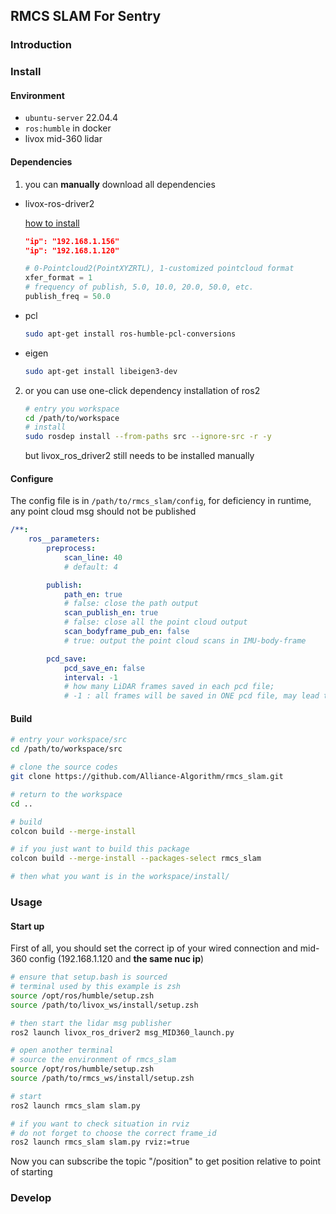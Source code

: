 ## RMCS SLAM For Sentry

### Introduction

### Install

#### Environment

- `ubuntu-server` 22.04.4
- `ros:humble` in docker
- livox mid-360 lidar

#### Dependencies

1. you can **manually** download all dependencies

- livox-ros-driver2

    [how to install](https://github.com/Livox-SDK/livox_ros_driver2)
    ```json
    "ip": "192.168.1.156"
    "ip": "192.168.1.120"
    ```
    ```py
    # 0-Pointcloud2(PointXYZRTL), 1-customized pointcloud format
    xfer_format = 1
    # frequency of publish, 5.0, 10.0, 20.0, 50.0, etc.
    publish_freq = 50.0 
    ```

- pcl

    ```sh
    sudo apt-get install ros-humble-pcl-conversions
    ```

- eigen

    ```sh
    sudo apt-get install libeigen3-dev
    ```
2. or you can use one-click dependency installation of ros2

    ```sh
    # entry you workspace
    cd /path/to/workspace
    # install
    sudo rosdep install --from-paths src --ignore-src -r -y
    ```

    but livox_ros_driver2 still needs to be installed manually

#### Configure

The config file is in `/path/to/rmcs_slam/config`, for deficiency in runtime, any point cloud msg should not be published

```yaml
/**:
    ros__parameters:
        preprocess:
            scan_line: 40 
            # default: 4

        publish:
            path_en: true 
            # false: close the path output
            scan_publish_en: true 
            # false: close all the point cloud output
            scan_bodyframe_pub_en: false 
            # true: output the point cloud scans in IMU-body-frame

        pcd_save:
            pcd_save_en: false
            interval: -1 
            # how many LiDAR frames saved in each pcd file;
            # -1 : all frames will be saved in ONE pcd file, may lead to memory crash when having too much frames.

```
#### Build

```sh
# entry your workspace/src
cd /path/to/workspace/src

# clone the source codes
git clone https://github.com/Alliance-Algorithm/rmcs_slam.git

# return to the workspace
cd ..

# build
colcon build --merge-install

# if you just want to build this package
colcon build --merge-install --packages-select rmcs_slam

# then what you want is in the workspace/install/ 
```


### Usage
#### Start up

First of all, you should set the correct ip of your wired connection and mid-360 config (192.168.1.120 and **the same nuc ip**)

```sh
# ensure that setup.bash is sourced
# terminal used by this example is zsh
source /opt/ros/humble/setup.zsh
source /path/to/livox_ws/install/setup.zsh

# then start the lidar msg publisher
ros2 launch livox_ros_driver2 msg_MID360_launch.py

# open another terminal
# source the environment of rmcs_slam
source /opt/ros/humble/setup.zsh
source /path/to/rmcs_ws/install/setup.zsh

# start
ros2 launch rmcs_slam slam.py

# if you want to check situation in rviz
# do not forget to choose the correct frame_id
ros2 launch rmcs_slam slam.py rviz:=true
```

Now you can subscribe the topic "/position" to get position relative to point of starting

### Develop
#### 
